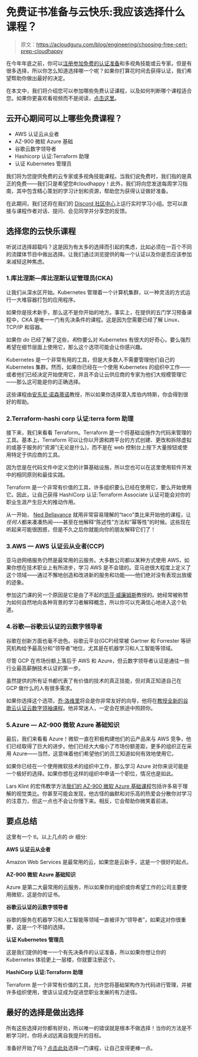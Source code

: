 # 免费证书准备与云快乐:我应该选择什么课程？

> 原文：<https://acloudguru.com/blog/engineering/choosing-free-cert-prep-cloudhappy>

在今年年底之前，你可以[注册参加免费的认证准备](https://www.pluralsight.com/offer/cloud-certification#certs-section)和多视角技能或云专家。但是有很多选择，所以你怎么知道选择哪一个呢？如果你打算花时间去获得认证，我们希望帮助你做出最好的决定。

在本文中，我们将介绍您可以参加哪些免费认证课程，以及如何判断哪个课程适合您。如果你更喜欢看视频而不是阅读，[点击这里](https://www.youtube.com/watch?v=pa8wbJaNQ7w)。

## 云开心期间可以上哪些免费课程？

*   AWS 认证云从业者
*   AZ-900 微软 Azure 基础
*   谷歌云数字领导者
*   Hashicorp 认证:Terraform 助理
*   认证 Kubernetes 管理员

我们将为您提供免费的云专家或多视角技能课程。当我们说免费时，我们指的是真正的免费——我们只是希望您#cloudhappy！此外，我们将向您发送每周学习指南，其中包含精心策划的学习计划和资源，帮助您为获得认证做好准备。

在此期间，我们还将在我们的 [Discord 社区中心](https://discord.com/invite/pluralsight)上运行实时学习小组。您可以直接与课程作者对话、提问、会见同学并分享您的反馈。

## 选择您的云快乐课程

听说过选择超载吗？这是因为有太多的选择而引起的焦虑，比如必须在一百个不同的流媒体节目中做出选择。让我们通过浏览提供的每一个认证以及你是否应该参加来减轻这种焦虑。

### 1.库比涅斯—库比涅斯认证管理员(CKA)

让我们从深水区开始。Kubernetes 管理着一个计算机集群，以一种灵活的方式运行一大堆容器打包的应用程序。

如果你是技术新手，那么这不是你开始的地方。事实上，在提供的五门学习预备课程中，CKA 是唯一一门有先决条件的课程。这是因为您需要已经了解 Linux、TCP/IP 和容器。

如果你 *do* 已经了解了这些，*和*你要么对 Kubernetes 有很大的好奇心，要么强烈希望在细节层面上使用它，那么这个选项可能会让你感兴趣。

Kubernetes 是一个非常有用的工具，但是大多数人不需要管理他们自己的 Kubernetes 集群。然而，如果你已经在一个使用 Kubernetes 的组织中工作——或者他们已经决定开始使用它，并且不会让云供应商的专家为他们大规模管理它——那么这可能是你的正确选择。

这些课程由[安东尼·诺森蒂诺](https://www.pluralsight.com/authors/anthony-nocentino)教授，所以如果你选择潜入库伯内特斯，你会得到很好的帮助。

### 2.Terraform-hashi corp 认证:terra form 助理

接下来，我们来看看 Terraform。Terraform 是一个将基础设施作为代码来管理的工具。基本上，Terraform 可以让你以开源和跨平台的方式创建、更改和拆除虚拟的或基于服务的“资源”(无论是什么)，而不是在 web 控制台上按下大量按钮或使用特定于供应商的工具。

因为您是在代码文件中定义您的计算基础设施，所以您也可以在这里使用软件开发中的相同原则和最佳实践。

Terraform 是一个非常有价值的工具，许多组织要么已经在使用它，要么开始使用它。因此，让自己获得 HashiCorp 认证:Terraform Associate 认证可能会对你的职业生涯产生巨大的推动作用。

从一开始， [Ned Bellavance](https://www.pluralsight.com/authors/edward-bellavance) 就用非常容易理解的“taco”类比来开始他的课程，让*任何人*都来凑凑热闹——甚至在他解释“陈述性”方法和“幂等性”的时候。这些现在听起来可能很困惑，但是不久之后你就能向你的朋友解释它们了！

### 3.AWS — AWS 认证云从业者(CCP)

亚马逊网络服务仍然是最常用的云服务。大多数公司都以某种方式使用 AWS，如果你想在技术职业上有所进步，学习 AWS 是不会错的。亚马逊很大程度上定义了这个领域——通过不懈地创造和改进新的服务和功能——他们绝对没有表现出放缓的迹象。

参加这门课的另一个原因是它是由了不起的[凯莎·威廉姆斯](https://learn.acloud.guru/profile/kesha-williams1)教授的。她经常被称赞为如何自然地向各种背景的学习者解释概念，所以你可以充满信心地进入这个轨道。

### 4.谷歌—谷歌云认证的云数字领导者

谷歌在创新方面也毫不逊色。谷歌云平台(GCP)经常被 Gartner 和 Forrester 等研究机构给予最高分和“领导者”地位，尤其是在机器学习和人工智能等领域。

尽管 GCP 在市场份额上落后于 AWS 和 Azure，但云数字领导者认证是通往一些行业最高薪酬技术认证的第一步。

虽然提供的所有证书都代表了有价值的技术的真正技能，但对真正知道自己在 GCP 做什么的人有很多需求。

如果你选择这个选项，[乔·洛维里](https://learn.acloud.guru/profile/jlowery)将会是你非常友好的向导，他将在[教授全新的谷歌云认证云数字领袖课程](https://acloudguru.com/course/google-cloud-certified-cloud-digital-leader)。他非常迷人，一定会在旅途中照顾你。

### 5.Azure — AZ-900 微软 Azure 基础知识

最后，我们来看看 Azure！微软一直在积极构建他们的云产品来与 AWS 竞争，他们已经取得了巨大的进步。他们已经大大缩小了市场份额差距，更多的组织正在采用 Azure——当然，这意味着他们希望他们的员工知道如何有效地使用它。

如果你已经在一个使用微软技术的组织中工作，那么学习 Azure 对你来说可能是一个极好的选择。如果你想在这样的组织中申请一个职位，情况也是如此。

Lars Klint 的宏伟教学方法[我们的 AZ-900 微软 Azure 基础课程](https://acloudguru.com/course/az-900-microsoft-azure-fundamentals)包括许多易于理解的视觉类比。你甚至可能会发现，他古怪的幽默和对乐高的热爱会分散你对学习的注意力，但这一点也不会让你慢下来。相反，它会帮助你微笑着前进。

## 要点总结

这里有一个 tl。以上几点的 dr 细分:

**AWS 认证云从业者**

Amazon Web Services 是最常用的云，如果您是云新手，这是一个很好的起点。

**AZ-900 微软 Azure 基础知识**

Azure 是第二大最常用的云服务，所以如果你的组织或你希望工作的公司主要使用微软，这是你的证书。

**谷歌云认证的云数字领导者**

谷歌的服务在机器学习和人工智能等领域一直被评为“领导者”，如果这对你很重要，这是一个不错的选择。

**认证 Kubernetes 管理员**

这是我们提供的唯一一个有先决条件的认证准备，所以如果你想让你的 Kubernetes 体验更上一层楼，你就要注册这个。

**HashiCorp 认证:Terraform 助理**

Terraform 是一个非常有价值的工具，允许您将基础架构作为代码进行管理，并被许多组织使用，使该认证成为促进您职业发展的有力途径。

## 最好的选择是做出选择

所有这些选择对你都有好处，所以唯一的错误就是根本不做选择！当你的方法是不断学习时，你将*永远*远离自我提升的目标。

准备好开始了吗？[点击此处](https://www.pluralsight.com/offer/cloud-certification#certs-section)选择一门课程，让自己变得更棒一点。